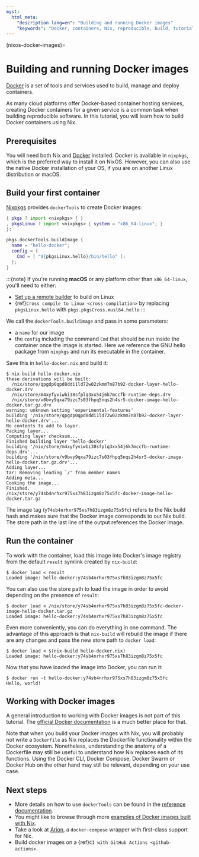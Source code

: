 ```yaml
---
myst:
  html_meta:
    "description lang=en": "Building and running Docker images"
    "keywords": "Docker, containers, Nix, reproducible, build, tutorial"
---
```


(nixos-docker-images)=
# Building and running Docker images

[Docker](https://www.docker.com/) is a set of tools and services used to build, manage and deploy containers.

As many cloud platforms offer Docker-based container hosting services, creating Docker containers for a given service is a common task when building reproducible software.
In this tutorial, you will learn how to build Docker containers using Nix.

## Prerequisites

You will need both Nix and [Docker](https://docs.docker.com/get-docker/) installed.
Docker is available in `nixpkgs`, which is the preferred way to install it on NixOS.
However, you can also use the native Docker installation of your OS, if you are on another Linux distribution or macOS.

## Build your first container

[Nixpkgs](https://github.com/NixOS/nixpkgs) provides `dockerTools` to create Docker images:

```nix
{ pkgs ? import <nixpkgs> { }
, pkgsLinux ? import <nixpkgs> { system = "x86_64-linux"; }
}:

pkgs.dockerTools.buildImage {
  name = "hello-docker";
  config = {
    Cmd = [ "${pkgsLinux.hello}/bin/hello" ];
  };
}
```

:::{note}
If you're running **macOS** or any platform other than `x86_64-linux`, you'll need to either:

- [Set up a remote builder](distributed-build-setup-tutorial) to build on Linux
- {ref}`Cross compile to Linux <cross-compilation>` by replacing `pkgsLinux.hello` with `pkgs.pkgsCross.musl64.hello`
:::

We call the `dockerTools.buildImage` and pass in some parameters:

- a `name` for our image
- the `config` including the command `Cmd` that should be run inside the container
  once the image is started. Here we reference the GNU hello package from `nixpkgs` and run
  its executable in the container.

Save this in `hello-docker.nix` and build it:

```shell-session
$ nix-build hello-docker.nix
these derivations will be built:
  /nix/store/qpgdp0qpd8ddi1ld72w02zkmm7n87b92-docker-layer-hello-docker.drv
  /nix/store/m4xyfyviwbi38sfplq3xx54j6k7mccfb-runtime-deps.drv
  /nix/store/v0bvy9qxa79izc7s03fhpq5nqs2h4sr5-docker-image-hello-docker.tar.gz.drv
warning: unknown setting 'experimental-features'
building '/nix/store/qpgdp0qpd8ddi1ld72w02zkmm7n87b92-docker-layer-hello-docker.drv'...
No contents to add to layer.
Packing layer...
Computing layer checksum...
Finished building layer 'hello-docker'
building '/nix/store/m4xyfyviwbi38sfplq3xx54j6k7mccfb-runtime-deps.drv'...
building '/nix/store/v0bvy9qxa79izc7s03fhpq5nqs2h4sr5-docker-image-hello-docker.tar.gz.drv'...
Adding layer...
tar: Removing leading `/' from member names
Adding meta...
Cooking the image...
Finished.
/nix/store/y74sb4nrhxr975xs7h83izgm8z75x5fc-docker-image-hello-docker.tar.gz
```

The image tag (`y74sb4nrhxr975xs7h83izgm8z75x5fc`) refers to the Nix build hash and makes sure that the Docker image corresponds to our Nix build.
The store path in the last line of the output references the Docker image.

## Run the container

To work with the container, load this image into Docker's image registry from the default `result` symlink created by `nix-build`:

```shell-session
$ docker load < result
Loaded image: hello-docker:y74sb4nrhxr975xs7h83izgm8z75x5fc
```

You can also use the store path to load the image in order to avoid depending on the presence of `result`:

```shell-session
$ docker load < /nix/store/y74sb4nrhxr975xs7h83izgm8z75x5fc-docker-image-hello-docker.tar.gz
Loaded image: hello-docker:y74sb4nrhxr975xs7h83izgm8z75x5fc
```

Even more conveniently, you can do everything in one command.
The advantage of this approach is that `nix-build` will rebuild the image if there are any changes and pass the new store path to `docker load`:

```shell-session
$ docker load < $(nix-build hello-docker.nix)
Loaded image: hello-docker:y74sb4nrhxr975xs7h83izgm8z75x5fc
```

Now that you have loaded the image into Docker, you can run it:

```shell-session
$ docker run -t hello-docker:y74sb4nrhxr975xs7h83izgm8z75x5fc
Hello, world!
```

## Working with Docker images

A general introduction to working with Docker images is not part of this tutorial.
The [official Docker documentation](https://docs.docker.com/) is a much better place for that.

Note that when you build your Docker images with Nix, you will probably not write a `Dockerfile` as Nix replaces the Dockerfile functionality within the Docker ecosystem.
Nonetheless, understanding the anatomy of a Dockerfile may still be useful to understand how Nix replaces each of its functions.
Using the Docker CLI, Docker Compose, Docker Swarm or Docker Hub on the other hand may still be relevant, depending on your use case.

## Next steps

- More details on how to use `dockerTools` can be found in the [reference documentation](https://nixos.org/nixpkgs/manual/#sec-pkgs-dockerTools).
- You might like to browse through more [examples of Docker images built with Nix](https://github.com/NixOS/nixpkgs/blob/master/pkgs/build-support/docker/examples.nix).
- Take a look at [Arion](https://docs.hercules-ci.com/arion/), a `docker-compose` wrapper with first-class support for Nix.
- Build docker images on a {ref}`CI with GitHub Actions <github-actions>`.
